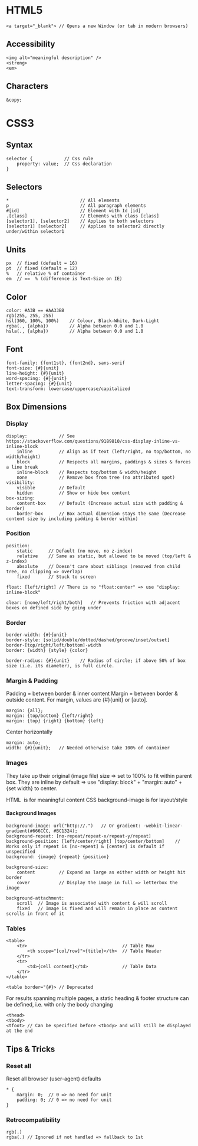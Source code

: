 # HTML5

    <a target="_blank">	// Opens a new Window (or tab in modern browsers)

## Accessibility

    <img alt="meaningful description" />
    <strong>
    <em>

## Characters

    &copy;

# CSS3

## Syntax

    selector {            // Css rule
        property: value;  // Css declaration
    }

## Selectors
	*							// All elements
	p 							// All paragraph elements
	#[id]						// Element with Id [id]
	.[class]					// Elements with class [class]
	[selector1], [selector2]	// Applies to both selectors
	[selector1] [selector2]		// Applies to selector2 directly under/within selector1

## Units
	px	// fixed (default = 16)
	pt	// fixed (default = 12)
	%	// relative % of container
	em	// ==  % (difference is Text-Size on IE)

## Color
	color: #A3B == #AA33BB
	rgb(255, 255, 255)
	hsl(360, 100%, 100%)	// Colour, Black-White, Dark-Light
	rgba(., {alpha})		// Alpha between 0.0 and 1.0
	hsla(., {alpha})		// Alpha between 0.0 and 1.0

## Font
	font-family: {font1st}, {font2nd}, sans-serif
	font-size: {#}{unit}
	line-height: {#}{unit}
	word-spacing: {#}{unit}
	letter-spacing: {#}{unit}
	text-transform: lowercase/uppercase/capitalized


## Box Dimensions
### Display
	display:			// See https://stackoverflow.com/questions/9189810/css-display-inline-vs-inline-block
		inline			// Align as if text (left/right, no top/bottom, no width/height)
		block			// Respects all margins, paddings & sizes & forces a line break
		inline-block	// Respects top/bottom & width/height
		none			// Remove box from tree (no attributed spot)
	visibility:
		visible			// Default
		hidden			// Show or hide box content
	box-sizing:
		content-box		// Default (Increase actual size with padding & border)
		border-box		// Box actual dimension stays the same (Decrease content size by including padding & border within)

### Position
	position:
		static		// Default (no move, no z-index)
		relative	// Same as static, but allowed to be moved (top/left & z-index)
		absolute	// Doesn't care about siblings (removed from child tree, no clipping => overlap)
		fixed		// Stuck to screen
	
	float: [left/right]	// There is no "float:center" => use "display: inline-block"
	
	clear: [none/left/right/both]	// Prevents friction with adjacent boxes on defined side by going under

### Border
	border-width: {#}{unit}
	border-style: [solid/double/dotted/dashed/groove/inset/outset]
	border-[top/right/left/bottom]-width
	border: {width} {style} {color}

	border-radius: {#}{unit}	// Radius of circle; if above 50% of box size (i.e. its diameter), is full circle.

### Margin & Padding
Padding = between border & inner content
Margin = between border & outside content.
For margin, values are {#}{unit} or [auto].

	margin: {all};
	margin: {top/bottom} {left/right}
	margin: {top} {right} {bottom} {left}

Center horizontally

	margin: auto;
	width: {#}{unit};	// Needed otherwise take 100% of container

	
### Images
They take up their original (image file) size => set to 100% to fit within parent box.
They are inline by default => use "display: block" + "margin: auto" + {set width} to center.

HTML <img> is for meaningful content
CSS background-image is for layout/style

#### Background Images
	background-image: url("http://.")	// Or gradient: -webkit-linear-gradient(#666CCC, #BC1324);
	background-repeat: [no-repeat/repeat-x/repeat-y/repeat]
	background-position: [left/center/right] [top/center/bottom]	// Works only if repeat is [no-repeat] & [center] is default if unspecified
	background: {image} {repeat} {position}
	
	background-size:
		content			// Expand as large as either width or height hit border
		cover			// Display the image in full => letterbox the image
		
	background-attachment:
		scroll	// Image is associated with content & will scroll
		fixed	// Image is fixed and will remain in place as content scrolls in front of it

### Tables
	<table>
		<tr>									// Table Row
			<th scope="[col/row]">{title}</th>	// Table Header
		</tr>
		<tr>
			<td>{cell content}</td>				// Table Data
		</tr>
	</table>
	
	<table border="{#}>	// Deprecated
	
For results spanning multiple pages, a static heading & footer structure can be defined, i.e. with only the body changing

	<thead>
	<tbody>
	<tfoot>	// Can be specified before <tbody> and will still be displayed at the end
	
## Tips & Tricks
### Reset all
Reset all browser (user-agent) defaults

	* {
		margin: 0;	// 0 => no need for unit
		padding: 0;	// 0 => no need for unit
	}

### Retrocompatibility
	rgb(.)
	rgba(.)	// Ignored if not handled => fallback to 1st
